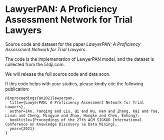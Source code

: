 # LawyerPAN: A Proficiency Assessment Network for Trial Lawyers

Source code and dataset for the paper *LawyerPAN: A Proficiency Assessment Network for Trial Lawyers*.

The code is the implementation of LawyerPAN model, and the dataset is collected from the 51djl.com.

We will release the full source code and data soon.

If this code helps with your studies, please kindly cite the following publication:

```
@inproceedings{an2021lawyerpan,
  title={LawyerPAN: A Proficiency Assessment Network for Trial Lawyers},
  author={An, Yanqing and Liu, Qi and Wu, Han and Zhang, Kai and Yue, Linan and Cheng, Mingyue and Zhao, Hongke and Chen, Enhong},
  booktitle={Proceedings of the 27th ACM SIGKDD International Conference on Knowledge Discovery \& Data Mining},
  year={2021}
}
```
